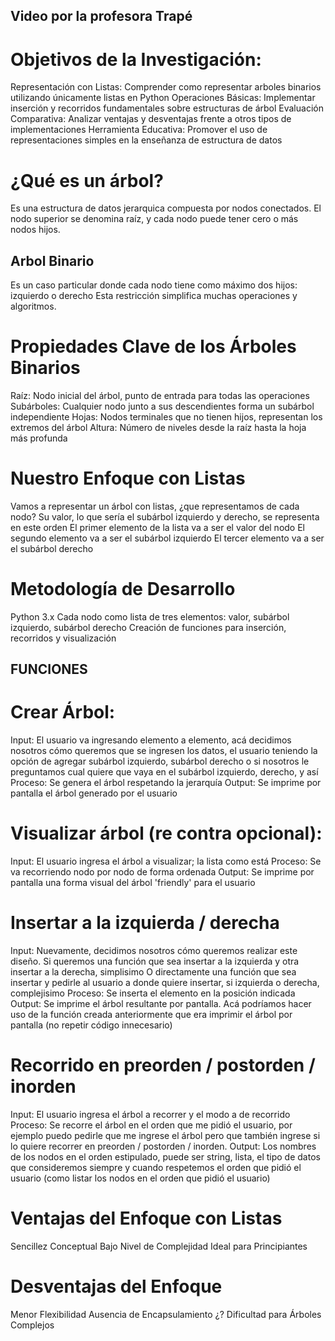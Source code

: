 ## Video por la profesora Trapé ## 

# Objetivos de la Investigación:
Representación con Listas: Comprender como representar arboles binarios utilizando únicamente listas en Python
Operaciones Básicas: Implementar inserción y recorridos fundamentales sobre estructuras de árbol
Evaluación Comparativa: Analizar ventajas y desventajas frente a otros tipos de implementaciones
Herramienta Educativa: Promover el uso de representaciones simples en la enseñanza de estructura de datos

# ¿Qué es un árbol?
Es una estructura de datos jerarquica compuesta por nodos conectados. El nodo superior se denomina raíz, y
cada nodo puede tener cero o más nodos hijos.
## Arbol Binario
Es un caso particular donde cada nodo tiene como máximo dos hijos: izquierdo o derecho
Esta restricción simplifica muchas operaciones y algoritmos.

# Propiedades Clave de los Árboles Binarios
Raíz: Nodo inicial del árbol, punto de entrada para todas las operaciones
Subárboles: Cualquier nodo junto a sus descendientes forma un subárbol independiente
Hojas: Nodos terminales que no tienen hijos, representan los extremos del árbol
Altura: Número de niveles desde la raíz hasta la hoja más profunda

# Nuestro Enfoque con Listas
Vamos a representar un árbol con listas, ¿que representamos de cada nodo?
Su valor, lo que sería el subárbol izquierdo y derecho, se representa en este orden
El primer elemento de la lista va a ser el valor del nodo
El segundo elemento va a ser el subárbol izquierdo
El tercer elemento va a ser el subárbol derecho

# Metodología de Desarrollo
Python 3.x
Cada nodo como lista de tres elementos: valor, subárbol izquierdo, subárbol derecho
Creación de funciones para inserción, recorridos y visualización

## FUNCIONES ##
# Crear Árbol: 
Input: El usuario va ingresando elemento a elemento, acá decidimos nosotros cómo queremos
que se ingresen los datos, el usuario teniendo la opción de agregar subárbol izquierdo, subárbol derecho
o si nosotros le preguntamos cual quiere que vaya en el subárbol izquierdo, derecho, y así
Proceso: Se genera el árbol respetando la jerarquía
Output: Se imprime por pantalla el árbol generado por el usuario
# Visualizar árbol (re contra opcional):
Input: El usuario ingresa el árbol a visualizar; la lista como está
Proceso: Se va recorriendo nodo por nodo de forma ordenada
Output: Se imprime por pantalla una forma visual del árbol 'friendly' para el usuario
# Insertar a la izquierda / derecha
Input: Nuevamente, decidimos nosotros cómo queremos realizar este diseño. 
Si queremos una función que sea insertar a la izquierda y otra insertar a la derecha, simplisimo
O directamente una función que sea insertar y pedirle al usuario a donde quiere insertar, si izquierda
o derecha, complejisimo
Proceso: Se inserta el elemento en la posición indicada
Output: Se imprime el árbol resultante por pantalla. Acá podríamos hacer uso de la función creada
anteriormente que era imprimir el árbol por pantalla (no repetir código innecesario)
# Recorrido en preorden / postorden / inorden
Input: El usuario ingresa el árbol a recorrer y el modo a de recorrido
Proceso: Se recorre el árbol en el orden que me pidió el usuario, por ejemplo puedo pedirle que me ingrese
el árbol pero que también ingrese si lo quiere recorrer en preorden / postorden / inorden.
Output: Los nombres de los nodos en el orden estipulado, puede ser string, lista, el tipo de datos que
consideremos siempre y cuando respetemos el orden que pidió el usuario (como listar los nodos en el orden
que pidió el usuario)

# Ventajas del Enfoque con Listas
Sencillez Conceptual
Bajo Nivel de Complejidad
Ideal para Principiantes

# Desventajas del Enfoque
Menor Flexibilidad
Ausencia de Encapsulamiento ¿?
Dificultad para Árboles Complejos







